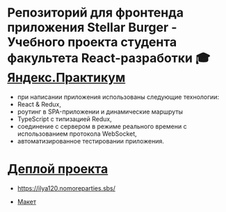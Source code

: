 # Репозиторий для фронтенда приложения Stellar Burger - Учебного проекта студента факультета React-разработки 🎓 [Яндекс.Практикум](https://practicum.yandex.ru/)


* при написании приложения использованы следующие технологии:
* React & Redux,
* роутинг в SPA-приложении и динамические маршруты
* TypeScript с типизацией Redux,
* соединение с сервером в режиме реального времени с использованием протокола WebSocket,
* автоматизированное тестировании приложения.


# [Деплой проекта](https://ilya120.nomoreparties.sbs/)

* https://ilya120.nomoreparties.sbs/

* [Макет](https://www.figma.com/file/zFGN2O5xktHl9VmoOieq5E/React-_-%D0%9F%D1%80%D0%BE%D0%B5%D0%BA%D1%82%D0%BD%D1%8B%D0%B5-%D0%B7%D0%B0%D0%B4%D0%B0%D1%87%D0%B8_external_link?node-id=849%3A1002&t=W40l9XAa5WrYWxrG-0)
